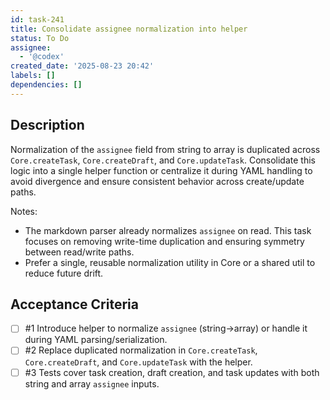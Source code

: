 ```yaml
---
id: task-241
title: Consolidate assignee normalization into helper
status: To Do
assignee:
  - '@codex'
created_date: '2025-08-23 20:42'
labels: []
dependencies: []
---
```


## Description

Normalization of the `assignee` field from string to array is duplicated across `Core.createTask`, `Core.createDraft`, and `Core.updateTask`. Consolidate this logic into a single helper function or centralize it during YAML handling to avoid divergence and ensure consistent behavior across create/update paths.

Notes:
- The markdown parser already normalizes `assignee` on read. This task focuses on removing write-time duplication and ensuring symmetry between read/write paths.
- Prefer a single, reusable normalization utility in Core or a shared util to reduce future drift.

## Acceptance Criteria
<!-- AC:BEGIN -->
- [ ] #1 Introduce helper to normalize `assignee` (string→array) or handle it during YAML parsing/serialization.
- [ ] #2 Replace duplicated normalization in `Core.createTask`, `Core.createDraft`, and `Core.updateTask` with the helper.
- [ ] #3 Tests cover task creation, draft creation, and task updates with both string and array `assignee` inputs.
<!-- AC:END -->

